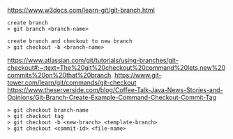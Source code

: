 https://www.w3docs.com/learn-git/git-branch.html
```
create branch
> git branch <branch-name>

create branch and checkout to new branch
> git checkout -b <branch-name>
```

https://www.atlassian.com/git/tutorials/using-branches/git-checkout#:~:text=The%20git%20checkout%20command%20lets,new%20commits%20on%20that%20branch.
https://www.git-tower.com/learn/git/commands/git-checkout
https://www.theserverside.com/blog/Coffee-Talk-Java-News-Stories-and-Opinions/Git-Branch-Create-Example-Command-Checkout-Commit-Tag

```
> git checkout branch-name
> git checkout tag
> git checkout -b <new-branch> <template-branch>
> git checkout <commit-id> <file-name>
```